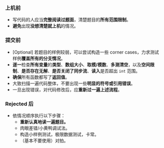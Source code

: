 ### 上机前

- 写代码的人应当**完整阅读过题面**，清楚题目的**所有范围限制**。
- **避免**出现**没想清楚就上机**的情况。

### 提交前

- [Optional] 若题目的样例较弱，可以尝试构造一些 corner cases，力求测试样例**覆盖所有的分支情况**。
- **逐一**检查**所有变量**的**类型**、**数组大小**、**取模/模数**、**多测清空**，以及**空间限制**、**是否存在无解**、**是否关闭了同步流**、**读入**是否超出 `int` 范围。
- **确保**所有函数都写了**返回值**。
- 大致扫描一遍代码整体，不要出现一些**明显的符号或引用错误**。
- 一旦出现错误，对代码修改后，应**重新过一遍上述流程**。

### Rejected 后

- 依情况顺序执行以下步骤：
  - **重新认真地读一遍题目。**
  - 肉眼差错/小黄鸭调试法。
  - 构造小样例测试，极限数据测试，卡常。
  - （基本不要使用）对拍。